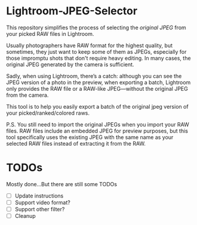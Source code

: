 # Lightroom-JPEG-Selector

This repository simplifies the process of selecting the *original JPEG* from your picked RAW files in Lightroom.

Usually photographers have RAW format for the highest quality, but sometimes, they just want to keep some of them as JPEGs, especially for those impromptu shots that don't require heavy editing. In many cases, the original JPEG generated by the camera is sufficient.

Sadly, when using Lightroom, there’s a catch: although you can see the JPEG version of a photo in the preview, when exporting a batch, Lightroom only provides the RAW file or a RAW-like JPEG—without the original JPEG from the camera.

This tool is to help you easily export a batch of the original jpeg version of your picked/ranked/colored raws.

P.S. You still need to import the original JPEGs when you import your RAW files. RAW files include an embedded JPEG for preview purposes, but this tool specifically uses the existing JPEG with the same name as your selected RAW files instead of extracting it from the RAW.

# TODOs
Mostly done...But there are still some TODOs
- [ ] Update instructions
- [ ] Support video format?
- [ ] Support other filter?
- [ ] Cleanup
